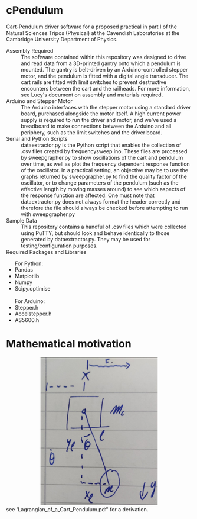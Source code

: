 # cPendulum
Cart-Pendulum driver software for a proposed practical in part I of the Natural Sciences Tripos (Physical) at the Cavendish Laboratories at the Cambridge University Department of Physics.


<dl>
  <dt>Assembly Required</dt>
    <dd>The software contained within this repository was designed to drive and read data from a 3D-printed gantry onto which a pendulum is mounted. The gantry is belt-driven by an Arduino-controlled stepper motor, and the pendulum is fitted with a digital angle transducer. The cart rails are fitted with limit switches to prevent destructive encounters between the cart and the railheads. For more information, see Lucy's document on assembly and materials required.
  <dt>Arduino and Stepper Motor</dt>
    <dd>The Arduino interfaces with the stepper motor using a standard driver board, purchased alongside the motor itself. A high current power supply is required to run the driver and motor, and we've used a breadboard to make connections between the Arduino and all periphery, such as the limit switches and the driver board.</dd>
  <dt>Serial and Python Scripts</dt>
  <dd>dataextractor.py is the Python script that enables the collection of .csv files created by frequencysweep.ino. These files are processed by sweepgrapher.py to show oscillations of the cart and pendulum over time, as well as plot the frequency dependent response function of the oscillator. In a practical setting, an objective may be to use the graphs returned by sweepgrapher.py to find the quality factor of the oscillator, or to change parameters of the pendulum (such as the effective length by moving masses around) to see which aspects of the response function are affected. One must note that dataextractor.py does not always format the header correctly and therefore the file should always be checked before attempting to run with sweepgrapher.py</dd>
  <dt>Sample Data</dt>
    <dd>This repository contains a handful of .csv files which were collected using PuTTY, but should look and behave identically to those generated by dataextractor.py. They may be used for testing/configuration purposes.</dd>
  <dt>Required Packages and Libraries</dt>
    <ul>
      For Python:
      <li>Pandas</li>
      <li>Matplotlib</li>
      <li>Numpy</li>
      <li>Scipy.optimise</li>
      <br>
      For Arduino:
      <li>Stepper.h</li>
      <li>Accelstepper.h</li>
      <li>AS5600.h</li>
    </ul>
</dl>

<h1>Mathematical motivation</h1>
<center>
  <img src="https://github.com/LCSteffens64/cPendulum/blob/main/cartpend.png?raw=true" height="400"/>
</center>
see 'Lagrangian_of_a_Cart_Pendulum.pdf' for a derivation.
